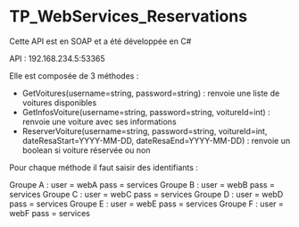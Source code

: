 # TP_WebServices_Reservations

Cette API est en SOAP et a été développée en C#

API : 192.168.234.5:53365

Elle est composée de 3 méthodes :
- GetVoitures(username=string, password=string) : renvoie une liste de voitures disponibles
- GetInfosVoiture(username=string, password=string, voitureId=int) : renvoie une voiture avec ses informations 
- ReserverVoiture(username=string, password=string, voitureId=int, dateResaStart=YYYY-MM-DD, dateResaEnd=YYYY-MM-DD) : renvoie un boolean si voiture réservée ou non

Pour chaque méthode il faut saisir des identifiants :

Groupe A : user = webA pass = services
Groupe B : user = webB pass = services
Groupe C : user = webC pass = services
Groupe D : user = webD pass = services
Groupe E : user = webE pass = services
Groupe F : user = webF pass = services
